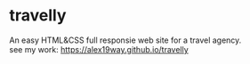 # travelly
An easy HTML&CSS full responsie web site for a travel agency.<br>
see my work: https://alex19way.github.io/travelly
